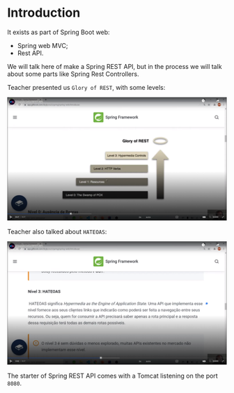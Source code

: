 # Introduction

It exists as part of Spring Boot web:

- Spring web MVC;
- Rest API.

We will talk here of make a Spring REST API, but in the process we will talk about some parts like Spring Rest Controllers.

Teacher presented us `Glory of REST`, with some levels:

![levels - glory of rest](images/glory-of-rest-levels.png)

Teacher also talked about `HATEOAS`:

![hateoas](images/hateoas.png)

The starter of Spring REST API comes with a Tomcat listening on the port `8080`.
